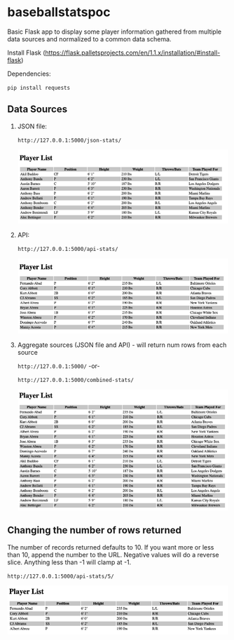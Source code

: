# baseballstatspoc
Basic Flask app to display some player information gathered from multiple data sources and normalized to a common data schema.

Install Flask (https://flask.palletsprojects.com/en/1.1.x/installation/#install-flask)

Dependencies:

`pip install requests`

## Data Sources
1. JSON file:

    `http://127.0.0.1:5000/json-stats/`
    
    ![json-stats](https://github.com/sdjaeb/baseballstatspoc/blob/main/screenshots/json-stats.png)

2. API:

    `http://127.0.0.1:5000/api-stats/`
    
    ![api-stats](https://github.com/sdjaeb/baseballstatspoc/blob/main/screenshots/api-stats.png)

3. Aggregate sources (JSON file and API) - will return num rows from each source
   
   `http://127.0.0.1:5000/` -or-
   
   `http://127.0.0.1:5000/combined-stats/`
   
   ![combined-stats](https://github.com/sdjaeb/baseballstatspoc/blob/main/screenshots/combined-stats.png)

## Changing the number of rows returned
The number of records returned defaults to 10. If you want more or less than 10, append the number to the URL.  Negative values will do a reverse slice. Anything less than -1 will clamp at -1.
    
`http://127.0.0.1:5000/api-stats/5/`

![api-stats-5](https://github.com/sdjaeb/baseballstatspoc/blob/main/screenshots/api-stats-5.png)
    

